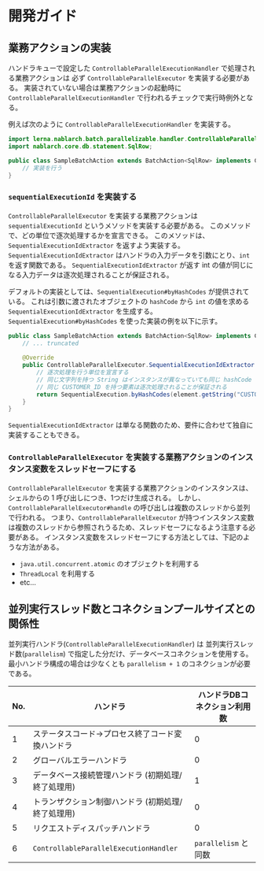 # 開発ガイド

## 業務アクションの実装

ハンドラキューで設定した `ControllableParallelExecutionHandler` で処理される業務アクションは
必ず `ControllableParallelExecutor` を実装する必要がある。
実装されていない場合は業務アクションの起動時に `ControllableParallelExecutionHandler` で行われるチェックで実行時例外となる。

例えば次のように `ControllableParallelExecutionHandler` を実装する。

```java
import lerna.nablarch.batch.parallelizable.handler.ControllableParallelExecutor;
import nablarch.core.db.statement.SqlRow;

public class SampleBatchAction extends BatchAction<SqlRow> implements ControllableParallelExecutor<SqlRow> {
    // 実装を行う
}
```

### `sequentialExecutionId` を実装する

`ControllableParallelExecutor` を実装する業務アクションは `sequentialExecutionId` というメソッドを実装する必要がある。
このメソッドで、どの単位で逐次処理するかを宣言できる。
このメソッドは、`SequentialExecutionIdExtractor` を返すよう実装する。
`SequentialExecutionIdExtractor` はハンドラの入力データを引数にとり、`int` を返す関数である。
`SequentialExecutionIdExtractor` が返す int の値が同じになる入力データは逐次処理されることが保証される。

デフォルトの実装としては、`SequentialExecution#byHashCodes` が提供されている。
これは引数に渡されたオブジェクトの `hashCode` から `int` の値を求める `SequentialExecutionIdExtractor` を生成する。
`SequentialExecution#byHashCodes` を使った実装の例を以下に示す。

```java
public class SampleBatchAction extends BatchAction<SqlRow> implements ControllableParallelExecutor<SqlRow> {
    // ... truncated
    
    @Override
    public ControllableParallelExecutor.SequentialExecutionIdExtractor sequentialExecutionIdExtractor(SqlRow element) {
        // 逐次処理を行う単位を宣言する
        // 同じ文字列を持つ String はインスタンスが異なっていても同じ hashCode を返すため、
        // 同じ CUSTOMER_ID を持つ要素は逐次処理されることが保証される
        return SequentialExecution.byHashCodes(element.getString("CUSTOMER_ID"));
    }
}
```

`SequentialExecutionIdExtractor` は単なる関数のため、要件に合わせて独自に実装することもできる。

### `ControllableParallelExecutor` を実装する業務アクションのインスタンス変数をスレッドセーフにする

`ControllableParallelExecutor` を実装する業務アクションのインスタンスは、シェルからの 1 呼び出しにつき、1つだけ生成される。
しかし、`ControllableParallelExecutor#handle` の呼び出しは複数のスレッドから並列で行われる。
つまり、`ControllableParallelExecutor` が持つインスタンス変数は複数のスレッドから参照されうるため、スレッドセーフになるよう注意する必要がある。
インスタンス変数をスレッドセーフにする方法としては、下記のような方法がある。

- `java.util.concurrent.atomic` のオブジェクトを利用する
- `ThreadLocal` を利用する
- etc...


## 並列実行スレッド数とコネクションプールサイズとの関係性

並列実行ハンドラ(`ControllableParallelExecutionHandler`) は
並列実行スレッド数(`parallelism`) で指定した分だけ、データベースコネクションを使⽤する。
最⼩ハンドラ構成の場合は少なくとも `parallelism + 1` のコネクションが必要である。

| No. | ハンドラ                                    | ハンドラDBコネクション利⽤数 |
| --- | ----------------------------------------- | ----------------------- |
| 1   | ステータスコード→プロセス終了コード変換ハンドラ    | 0                       |
| 2   | グローバルエラーハンドラ                       | 0                       |
| 3   | データベース接続管理ハンドラ (初期処理/終了処理⽤) | 1                       |
| 4   | トランザクション制御ハンドラ (初期処理/終了処理⽤) | 0                       |
| 5   | リクエストディスパッチハンドラ                  | 0                       |
| 6   | `ControllableParallelExecutionHandler`    | `parallelism` と同数       |
